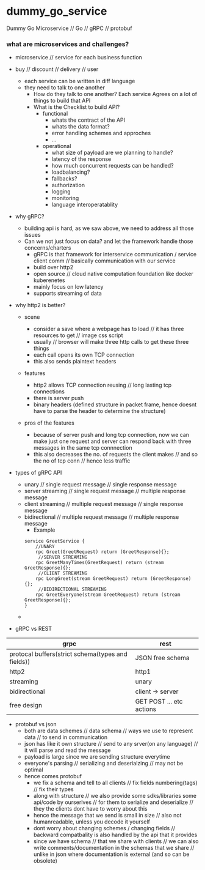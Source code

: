 # dummy_go_service
Dummy Go Microservice  // Go // gRPC // protobuf

### what are microservices and challenges?
- microservice // service for each business function
- buy // discount // delivery // user
    - each service can be written in diff language
    - they need to talk to one another
        - How do they talk to one another? Each service Agrees on a lot of things to build that API
        - What is the Checklist to build API? 
            - functional
                - whats the contract of the API
                - whats the data format?
                - error handling schemes and approches
                - ...
            - operational
                - what size of payload are we planning to handle?
                - latency of the response
                - how much concurrent requests can be handled?
                - loadbalancing?
                - fallbacks?
                - authorization
                - logging
                - monitoring
                - language interoperatablity

- why gRPC?
    - building api is hard, as we saw above, we need to address all those issues
    - Can we not just focus on data? and let the framework handle those concerns/charters
        - gRPC is that framework for interservice communication / service client comm // basically communication with our service
        - build over http2
        - open source // cloud native computation foundation like docker kuberenetes
        - mainly focus on low latency
        - supports streaming of data

- why http2 is better?
    - scene
        - consider a save where a webpage has to load // it has three resources to get // image css script
        - usually // browser will make three http calls to get these three things 
        - each call opens its own TCP connection
        - this also sends plaintext headers

    - features
        - http2 allows TCP connection reusing // long lasting tcp connections
        - there is server push 
        - binary headers (defined structure in packet frame, hence doesnt have to parse the header to determine the structure)

    - pros of the features
        - because of server push and long tcp connection, now we can make just one request and server can respond back with three messages in the same tcp connnection
        - this also decreases the no. of requests the client makes  // and so the no of tcp conn // hence less traffic




- types of gRPC API
    - unary // single request message // single response message
    - server streaming // single request message // multiple response message
    - client streaming // multiple request message // single response message
    - bidirectional // multiple request message // multiple response message
        -   Example 
        ```
        service GreetService {
            //UNARY
            rpc Greet(GreetRequest) return (GreetResponse){};
             //SERVER STREAMING
            rpc GreetManyTimes(GreetRequest) return (stream GreetResponse){};
             //CLIENT STREAMING
            rpc LongGreet(stream GreetRequest) return (GreetResponse){};
             //BIDIRECTIONAL STREAMING
            rpc GreetEveryone(stream GreetRequest) return (stream GreetResponse){};
        }
    - 

- gRPC vs REST

|   grpc    |   rest   |
|-----------|----------|
|protocal buffers(strict schema(types and fields))| JSON free schema |
|   http2|  http1|
|   streaming |   unary |
|   bidirectional |   client -> server |
|   free design| GET POST ... etc actions|


- protobuf vs json
    - both are data schemes // data schema // ways we use to represent data // to send in  communication
    - json has like it own structure // send to any srver(on any language) // it will parse and read the message
    - payload is large since we are sending structure everytime
    - everyone's parsing // serializing and deserialzing // may not be optimal
    - hence comes protobuf
        - we fix a schema and tell to all clients // fix fields numbering(tags) // fix their types
        - along with structure // we also provide some sdks/libraries some api/code by ourserlves // for them to serialize and deserialize // they the clients dont have to worry about this
        - hence the message that we send is small in size // also not humanreadable, unless you decode it yourself
        - dont worry about changing schemes / changing fields  // backward compatbality is also handled by the api that it provides
        - since we have schema // that we share with clients // we can also write comments/documentation in the schemas that we share // unlike in json where documentation is external (and so can be obsolete)




        


        


    

